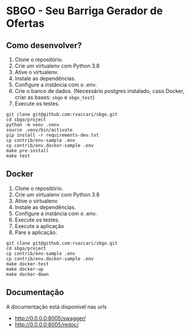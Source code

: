 # SBGO - Seu Barriga Gerador de Ofertas

## Como desenvolver?

1. Clone o repositório.
2. Crie um virtualenv com Python 3.8
3. Ative o virtualenv.
4. Instale as dependências.
5. Configure a instância com o .env.
6. Crie o banco de dados. (Necessário postgres instalado, caso Docker, criar as bases: `sbgo` e `sbgo_test`)
7. Execute os testes.


```console
git clone git@github.com:rvaccari/sbgo.git
cd sbgo/project
python -m venv .venv
source .venv/bin/activate
pip install -r requirements-dev.txt
cp contrib/env-sample .env
cp contrib/env.docker-sample .env
make pre-install
make test
```

## Docker

1. Clone o repositório.
2. Crie um virtualenv com Python 3.8
3. Ative o virtualenv.
4. Instale as dependências.
5. Configure a instância com o .env.
6. Execute os testes.
7. Execute a aplicação
8. Pare a aplicação.

```console
git clone git@github.com:rvaccari/sbgo.git
cd sbgo/project
cp contrib/env-sample .env
cp contrib/env.docker-sample .env
make docker-test
make docker-up
make docker-down
```

## Documentação

A documentação está disponível nas urls

- http://0.0.0.0:8005/swagger/
- http://0.0.0.0:8005/redoc/
